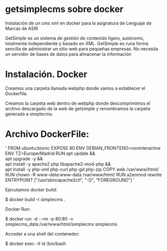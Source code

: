 # getsimplecms sobre docker
Instalación de un cms xml en docker para la asignatura de Lenguaje de Marcas de ASIR


GetSimple es un sistema de gestión de contenido ligero, autónomo, totalmente independiente y basado en XML. GetSimple es runa forma sencilla de administrar un sitio web para pequeñas empresas. No necesita un servidor de bases de datos para almacenar la información

# Instalación. Docker

Creamos una carpeta llamada webphp donde vamos a establecer el Dockerfile.

Creamos la carpeta web dentro de webphp donde descomprimimos el archivo descargado de la web de getsimple y renombramos la carpeta generada a simplecms.


# Archivo DockerFile:

' FROM ubuntu:bionic 
EXPOSE 80
ENV DEBIAN_FRONTEND=noninteractive
ENV TZ=Europe/Madrid
RUN apt update && \
apt upgrade -y && \
apt install -y apache2 php libapache2-mod-php && \
apt install -y php-xml php-curl php-gd php-zip 
COPY web /var/www/html/ 
RUN chown -R www-data:www-data /var/www/html/
RUN a2enmod rewrite
ENTRYPOINT ["/usr/sbin/apache2ctl", "-D", "FOREGROUND"] '

Ejecutamos docker build:

$ docker build -t simplecms .

Docker Run:

$ docker run -d --rm -p 80:80 -v simplecms_data:/var/www/html/simplecms simplecms 

Acceder a una shell del contenedor:

$ docker exec -it id /bin/bash
